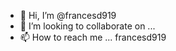 - 👋 Hi, I’m @francesd919
- 💞️ I’m looking to collaborate on ...
- 📫 How to reach me ... francesd919

<!---
francesd919/francesd919 is a ✨ special ✨ repository because its `README.md` (this file) appears on your GitHub profile.
You can click the Preview link to take a look at your changes.
--->
